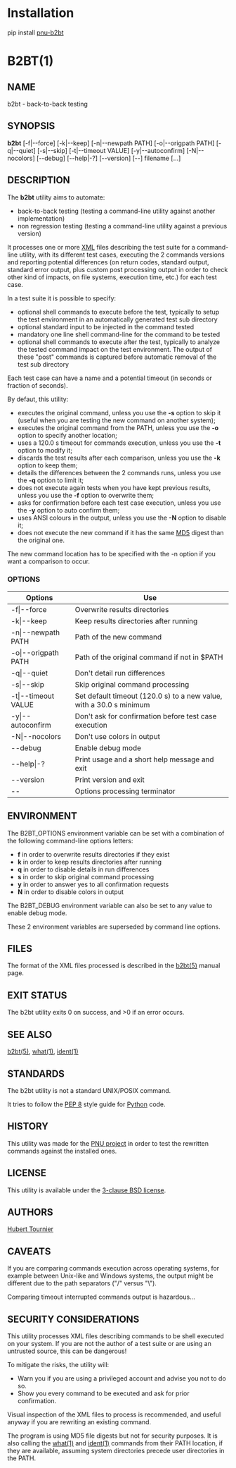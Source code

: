# Installation
pip install [pnu-b2bt](https://pypi.org/project/pnu-b2bt/)

# B2BT(1)

## NAME
b2bt - back-to-back testing

## SYNOPSIS
**b2bt**
\[-f|--force\]
\[-k|--keep\]
\[-n|--newpath PATH\]
\[-o|--origpath PATH\]
\[-q|--quiet\]
\[-s|--skip\]
\[-t|--timeout VALUE\]
\[-y|--autoconfirm\]
\[-N|--nocolors\]
\[--debug\]
\[--help|-?\]
\[--version\]
\[--\]
filename \[...\]

## DESCRIPTION
The **b2bt** utility aims to automate:
* back-to-back testing (testing a command-line utility against another implementation)
* non regression testing (testing a command-line utility against a previous version)

It processes one or more [XML](https://en.wikipedia.org/wiki/XML) files describing the test suite
for a command-line utility, with its different test cases, executing the 2 commands versions and
reporting potential differences (on return codes, standard output, standard error output, plus
custom post processing output in order to check other kind of impacts, on file systems, execution
time, etc.) for each test case.

In a test suite it is possible to specify:
* optional shell commands to execute before the test, typically to setup the test environment
  in an automatically generated test sub directory
* optional standard input to be injected in the command tested
* mandatory one line shell command-line for the command to be tested
* optional shell commands to execute after the test, typically to analyze the tested command
  impact on the test environment. The output of these "post" commands is captured before
  automatic removal of the test sub directory

Each test case can have a name and a potential timeout (in seconds or fraction of seconds).

By defaut, this utility:
* executes the original command, unless you use the **-s** option to skip it (useful when you are testing the new command on another system);
* executes the original command from the PATH, unless you use the **-o** option to specify another location;
* uses a 120.0 s timeout for commands execution, unless you use the **-t** option to modify it;
* discards the test results after each comparison, unless you use the **-k** option to keep them;
* details the differences between the 2 commands runs, unless you use the **-q** option to limit it;
* does not execute again tests when you have kept previous results, unless you use the **-f** option to overwrite them;
* asks for confirmation before each test case execution, unless you use the **-y** option to auto confirm them;
* uses ANSI colours in the output, unless you use the **-N** option to disable it;
* does not execute the new command if it has the same [MD5](https://en.wikipedia.org/wiki/MD5) digest than the original one.

The new command location has to be specified with the -n option if you want a comparison to occur.

### OPTIONS
Options | Use
------- | ---
-f\|--force|Overwrite results directories
-k\|--keep|Keep results directories after running
-n\|--newpath PATH|Path of the new command
-o\|--origpath PATH|Path of the original command if not in $PATH
-q\|--quiet|Don't detail run differences
-s\|--skip|Skip original command processing
-t\|--timeout VALUE|Set default timeout (120.0 s) to a new value, with a 30.0 s minimum
-y\|--autoconfirm|Don't ask for confirmation before test case execution
-N\|--nocolors|Don't use colors in output
--debug|Enable debug mode
--help\|-?|Print usage and a short help message and exit
--version|Print version and exit
--|Options processing terminator

## ENVIRONMENT
The B2BT_OPTIONS environment variable can be set with a combination of the following command-line options letters:
* **f** in order to overwrite results directories if they exist
* **k** in order to keep results directories after running
* **q** in order to disable details in run differences
* **s** in order to skip original command processing
* **y** in order to answer yes to all confirmation requests
* **N** in order to disable colors in output

The B2BT_DEBUG environment variable can also be set to any value to enable debug mode.

These 2 environment variables are superseded by command line options.

## FILES
The format of the XML files processed is described in the [b2bt(5)](https://github.com/HubTou/b2bt/blob/main/README.5.md) manual page.

## EXIT STATUS
The b2bt utility exits 0 on success, and >0 if an error occurs.

## SEE ALSO
[b2bt(5)](https://github.com/HubTou/b2bt/blob/main/README.5.md),
[what(1)](https://www.freebsd.org/cgi/man.cgi?query=what),
[ident(1)](https://www.freebsd.org/cgi/man.cgi?query=ident)

## STANDARDS
The b2bt utility is not a standard UNIX/POSIX command.

It tries to follow the [PEP 8](https://www.python.org/dev/peps/pep-0008/) style guide for [Python](https://www.python.org/) code.

## HISTORY
This utility was made for the [PNU project](https://github.com/HubTou/PNU)
in order to test the rewritten commands against the installed ones.

## LICENSE
This utility is available under the [3-clause BSD license](https://opensource.org/licenses/BSD-3-Clause).

## AUTHORS
[Hubert Tournier](https://github.com/HubTou)

## CAVEATS
If you are comparing commands execution across operating systems, for example between Unix-like and Windows systems,
the output might be different due to the path separators ("/" versus "\\").

Comparing timeout interrupted commands output is hazardous...

## SECURITY CONSIDERATIONS
This utility processes XML files describing commands to be shell executed on your system.
If you are not the author of a test suite or are using an untrusted source, this can be dangerous!

To mitigate the risks, the utility will:
* Warn you if you are using a privileged account and advise you not to do so.
* Show you every command to be executed and ask for prior confirmation.

Visual inspection of the XML files to process is recommended, and useful anyway if you are rewriting an existing command.

The program is using MD5 file digests but not for security purposes.
It is also calling the [what(1)](https://www.freebsd.org/cgi/man.cgi?query=what) and [ident(1)](https://www.freebsd.org/cgi/man.cgi?query=ident) commands from their PATH location, if they are available, assuming system directories precede user directories in the PATH.

